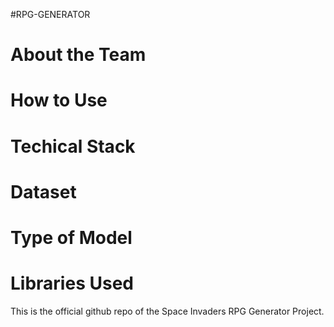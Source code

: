 #RPG-GENERATOR
# About the Team
# How to Use
# Techical Stack
# Dataset
# Type of Model
# Libraries Used

This is the official github repo of the Space Invaders RPG Generator Project.
